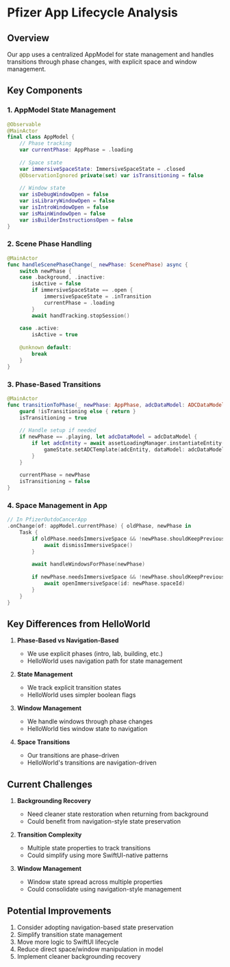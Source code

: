 # Pfizer App Lifecycle Analysis

## Overview
Our app uses a centralized AppModel for state management and handles transitions through phase changes, with explicit space and window management.

## Key Components

### 1. AppModel State Management
```swift
@Observable
@MainActor
final class AppModel {
    // Phase tracking
    var currentPhase: AppPhase = .loading
    
    // Space state
    var immersiveSpaceState: ImmersiveSpaceState = .closed
    @ObservationIgnored private(set) var isTransitioning = false
    
    // Window state
    var isDebugWindowOpen = false
    var isLibraryWindowOpen = false
    var isIntroWindowOpen = false
    var isMainWindowOpen = false
    var isBuilderInstructionsOpen = false
}
```

### 2. Scene Phase Handling
```swift
@MainActor
func handleScenePhaseChange(_ newPhase: ScenePhase) async {
    switch newPhase {
    case .background, .inactive:
        isActive = false
        if immersiveSpaceState == .open {
            immersiveSpaceState = .inTransition
            currentPhase = .loading
        }
        await handTracking.stopSession()
        
    case .active:
        isActive = true
        
    @unknown default:
        break
    }
}
```

### 3. Phase-Based Transitions
```swift
@MainActor
func transitionToPhase(_ newPhase: AppPhase, adcDataModel: ADCDataModel? = nil) async {
    guard !isTransitioning else { return }
    isTransitioning = true
    
    // Handle setup if needed
    if newPhase == .playing, let adcDataModel = adcDataModel {
        if let adcEntity = await assetLoadingManager.instantiateEntity("adc") {
            gameState.setADCTemplate(adcEntity, dataModel: adcDataModel)
        }
    }
    
    currentPhase = newPhase
    isTransitioning = false
}
```

### 4. Space Management in App
```swift
// In PfizerOutdoCancerApp
.onChange(of: appModel.currentPhase) { oldPhase, newPhase in
    Task {
        if oldPhase.needsImmersiveSpace && !newPhase.shouldKeepPreviousSpace {
            await dismissImmersiveSpace()
        }
        
        await handleWindowsForPhase(newPhase)
        
        if newPhase.needsImmersiveSpace && !newPhase.shouldKeepPreviousSpace {
            await openImmersiveSpace(id: newPhase.spaceId)
        }
    }
}
```

## Key Differences from HelloWorld

1. **Phase-Based vs Navigation-Based**
   - We use explicit phases (intro, lab, building, etc.)
   - HelloWorld uses navigation path for state management

2. **State Management**
   - We track explicit transition states
   - HelloWorld uses simpler boolean flags

3. **Window Management**
   - We handle windows through phase changes
   - HelloWorld ties window state to navigation

4. **Space Transitions**
   - Our transitions are phase-driven
   - HelloWorld's transitions are navigation-driven

## Current Challenges

1. **Backgrounding Recovery**
   - Need cleaner state restoration when returning from background
   - Could benefit from navigation-style state preservation

2. **Transition Complexity**
   - Multiple state properties to track transitions
   - Could simplify using more SwiftUI-native patterns

3. **Window Management**
   - Window state spread across multiple properties
   - Could consolidate using navigation-style management

## Potential Improvements

1. Consider adopting navigation-based state preservation
2. Simplify transition state management
3. Move more logic to SwiftUI lifecycle
4. Reduce direct space/window manipulation in model
5. Implement cleaner backgrounding recovery 